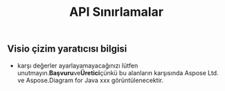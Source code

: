 ﻿---
title: API Sınırlamalar
type: docs
weight: 30
url: /tr/java/api-limitations/
---
## **Visio çizim yaratıcısı bilgisi**
- karşı değerler ayarlayamayacağınızı lütfen unutmayın.**Başvuru**ve**Üretici**çünkü bu alanların karşısında Aspose Ltd. ve Aspose.Diagram for Java xxx görüntülenecektir.
